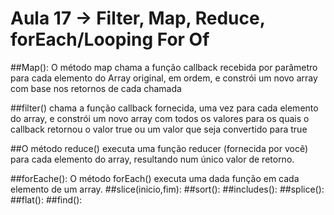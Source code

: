 # Aula 17 -> Filter, Map, Reduce, forEach/Looping For Of

##Map(): O método map chama a função callback recebida por parâmetro para cada elemento do Array original, em ordem, e constrói um novo array com base nos retornos de cada chamada

##filter() chama a função callback fornecida, uma vez para cada elemento do array, e constrói um novo array com todos os valores para os quais o callback retornou o valor true ou  um valor que seja convertido para true

##O método reduce() executa uma função reducer (fornecida por você) para cada elemento do array, resultando num único valor de retorno.

##forEache(): O método forEach() executa uma dada função em cada elemento de um array.
##slice(inicio,fim):
##sort():
##includes():
##splice():
##flat():
##find():